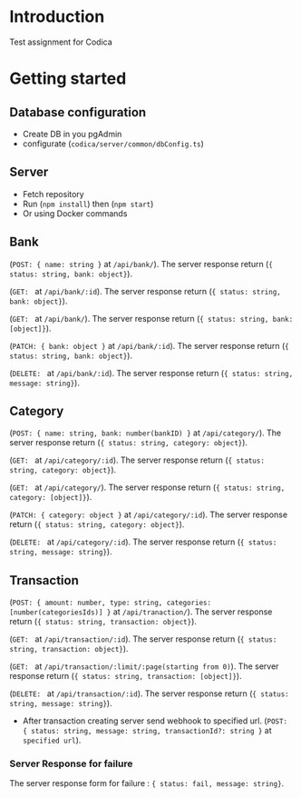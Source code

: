 # Introduction
Test assignment for Codica 

# Getting started

## Database configuration
- Create DB in you pgAdmin
- configurate (`codica/server/common/dbConfig.ts`)

## Server
- Fetch repository
- Run (`npm install`) then (`npm start`)
- Or using Docker commands

## Bank
(`POST: { name: string }` at `/api/bank/`). The server response return (`{ status: string, bank: object}`).

(`GET: ` at `/api/bank/:id`). The server response return (`{ status: string, bank: object}`). 

(`GET: ` at `/api/bank/`). The server response return (`{ status: string, bank: [object]}`).

(`PATCH: { bank: object }` at `/api/bank/:id`). The server response return (`{ status: string, bank: object}`).

(`DELETE: ` at `/api/bank/:id`). The server response return (`{ status: string, message: string}`).


## Category
(`POST: { name: string, bank: number(bankID) }` at `/api/category/`). The server response return (`{ status: string, category: object}`).

(`GET: ` at `/api/category/:id`). The server response return (`{ status: string, category: object}`). 

(`GET: ` at `/api/category/`). The server response return (`{ status: string, category: [object]}`).

(`PATCH: { category: object }` at `/api/category/:id`). The server response return (`{ status: string, category: object}`).

(`DELETE: ` at `/api/category/:id`). The server response return (`{ status: string, message: string}`).


## Transaction
(`POST: { amount: number, type: string, categories: [number(categoriesIds)] }` at `/api/tranaction/`). The server response return (`{ status: string, transaction: object}`).

(`GET: ` at `/api/transaction/:id`). The server response return (`{ status: string, transaction: object}`). 

(`GET: ` at `/api/transaction/:limit/:page(starting from 0)`). The server response return (`{ status: string, transaction: [object]}`).

(`DELETE: ` at `/api/transaction/:id`). The server response return (`{ status: string, message: string}`).

- After transaction creating server send webhook to specified url.
(`POST: { status: string, message: string, transactionId?: string }` at `specified url`).

### Server Response for failure
The server response form for failure : `{ status: fail, message: string}`.



